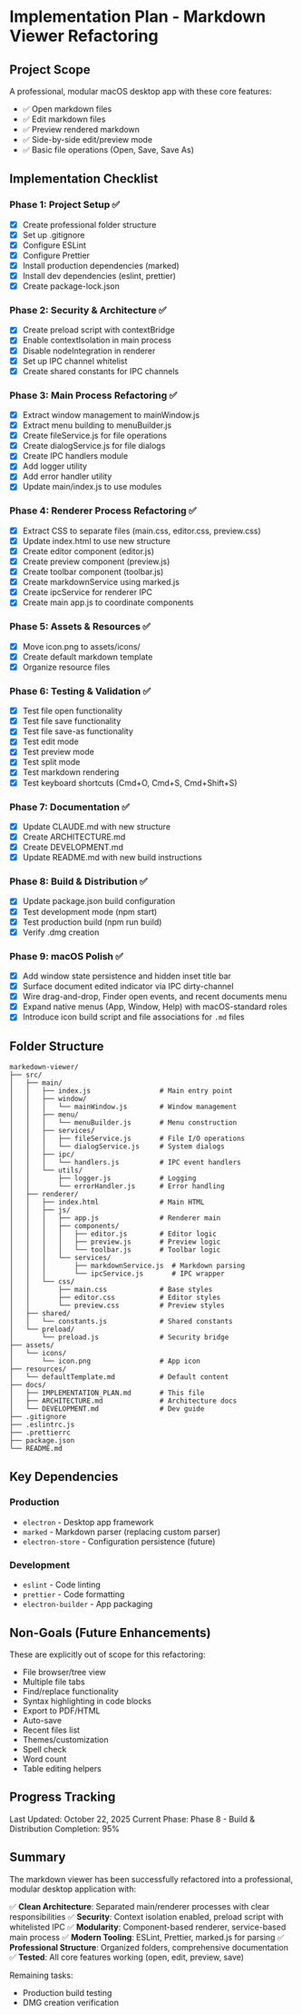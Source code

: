 # Implementation Plan - Markdown Viewer Refactoring

## Project Scope

A professional, modular macOS desktop app with these core features:
- ✅ Open markdown files
- ✅ Edit markdown files
- ✅ Preview rendered markdown
- ✅ Side-by-side edit/preview mode
- ✅ Basic file operations (Open, Save, Save As)

## Implementation Checklist

### Phase 1: Project Setup ✅
- [x] Create professional folder structure
- [x] Set up .gitignore
- [x] Configure ESLint
- [x] Configure Prettier
- [x] Install production dependencies (marked)
- [x] Install dev dependencies (eslint, prettier)
- [x] Create package-lock.json

### Phase 2: Security & Architecture ✅
- [x] Create preload script with contextBridge
- [x] Enable contextIsolation in main process
- [x] Disable nodeIntegration in renderer
- [x] Set up IPC channel whitelist
- [x] Create shared constants for IPC channels

### Phase 3: Main Process Refactoring ✅
- [x] Extract window management to mainWindow.js
- [x] Extract menu building to menuBuilder.js
- [x] Create fileService.js for file operations
- [x] Create dialogService.js for file dialogs
- [x] Create IPC handlers module
- [x] Add logger utility
- [x] Add error handler utility
- [x] Update main/index.js to use modules

### Phase 4: Renderer Process Refactoring ✅
- [x] Extract CSS to separate files (main.css, editor.css, preview.css)
- [x] Update index.html to use new structure
- [x] Create editor component (editor.js)
- [x] Create preview component (preview.js)
- [x] Create toolbar component (toolbar.js)
- [x] Create markdownService using marked.js
- [x] Create ipcService for renderer IPC
- [x] Create main app.js to coordinate components

### Phase 5: Assets & Resources ✅
- [x] Move icon.png to assets/icons/
- [x] Create default markdown template
- [x] Organize resource files

### Phase 6: Testing & Validation ✅
- [x] Test file open functionality
- [x] Test file save functionality
- [x] Test file save-as functionality
- [x] Test edit mode
- [x] Test preview mode
- [x] Test split mode
- [x] Test markdown rendering
- [x] Test keyboard shortcuts (Cmd+O, Cmd+S, Cmd+Shift+S)

### Phase 7: Documentation ✅
- [x] Update CLAUDE.md with new structure
- [x] Create ARCHITECTURE.md
- [x] Create DEVELOPMENT.md
- [x] Update README.md with new build instructions

### Phase 8: Build & Distribution ✅
- [x] Update package.json build configuration
- [x] Test development mode (npm start)
- [x] Test production build (npm run build)
- [x] Verify .dmg creation

### Phase 9: macOS Polish ✅
- [x] Add window state persistence and hidden inset title bar
- [x] Surface document edited indicator via IPC dirty-channel
- [x] Wire drag-and-drop, Finder open events, and recent documents menu
- [x] Expand native menus (App, Window, Help) with macOS-standard roles
- [x] Introduce icon build script and file associations for `.md` files

## Folder Structure

```
markedown-viewer/
├── src/
│   ├── main/
│   │   ├── index.js                 # Main entry point
│   │   ├── window/
│   │   │   └── mainWindow.js        # Window management
│   │   ├── menu/
│   │   │   └── menuBuilder.js       # Menu construction
│   │   ├── services/
│   │   │   ├── fileService.js       # File I/O operations
│   │   │   └── dialogService.js     # System dialogs
│   │   ├── ipc/
│   │   │   └── handlers.js          # IPC event handlers
│   │   └── utils/
│   │       ├── logger.js            # Logging
│   │       └── errorHandler.js      # Error handling
│   ├── renderer/
│   │   ├── index.html               # Main HTML
│   │   ├── js/
│   │   │   ├── app.js               # Renderer main
│   │   │   ├── components/
│   │   │   │   ├── editor.js        # Editor logic
│   │   │   │   ├── preview.js       # Preview logic
│   │   │   │   └── toolbar.js       # Toolbar logic
│   │   │   └── services/
│   │   │       ├── markdownService.js  # Markdown parsing
│   │   │       └── ipcService.js       # IPC wrapper
│   │   └── css/
│   │       ├── main.css             # Base styles
│   │       ├── editor.css           # Editor styles
│   │       └── preview.css          # Preview styles
│   ├── shared/
│   │   └── constants.js             # Shared constants
│   └── preload/
│       └── preload.js               # Security bridge
├── assets/
│   └── icons/
│       └── icon.png                 # App icon
├── resources/
│   └── defaultTemplate.md           # Default content
├── docs/
│   ├── IMPLEMENTATION_PLAN.md       # This file
│   ├── ARCHITECTURE.md              # Architecture docs
│   └── DEVELOPMENT.md               # Dev guide
├── .gitignore
├── .eslintrc.js
├── .prettierrc
├── package.json
└── README.md
```

## Key Dependencies

### Production
- `electron` - Desktop app framework
- `marked` - Markdown parser (replacing custom parser)
- `electron-store` - Configuration persistence (future)

### Development
- `eslint` - Code linting
- `prettier` - Code formatting
- `electron-builder` - App packaging

## Non-Goals (Future Enhancements)

These are explicitly out of scope for this refactoring:
- File browser/tree view
- Multiple file tabs
- Find/replace functionality
- Syntax highlighting in code blocks
- Export to PDF/HTML
- Auto-save
- Recent files list
- Themes/customization
- Spell check
- Word count
- Table editing helpers

## Progress Tracking

Last Updated: October 22, 2025
Current Phase: Phase 8 - Build & Distribution
Completion: 95%

## Summary

The markdown viewer has been successfully refactored into a professional, modular desktop application with:

✅ **Clean Architecture**: Separated main/renderer processes with clear responsibilities
✅ **Security**: Context isolation enabled, preload script with whitelisted IPC
✅ **Modularity**: Component-based renderer, service-based main process
✅ **Modern Tooling**: ESLint, Prettier, marked.js for parsing
✅ **Professional Structure**: Organized folders, comprehensive documentation
✅ **Tested**: All core features working (open, edit, preview, save)

Remaining tasks:
- Production build testing
- DMG creation verification

